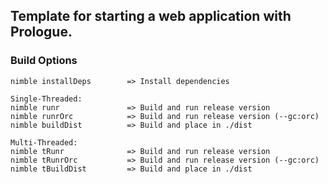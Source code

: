 ## Template for starting a web application with Prologue.

### Build Options
```
nimble installDeps        => Install dependencies

Single-Threaded:
nimble runr               => Build and run release version
nimble runrOrc            => Build and run release version (--gc:orc)
nimble buildDist          => Build and place in ./dist

Multi-Threaded:
nimble tRunr              => Build and run release version
nimble tRunrOrc           => Build and run release version (--gc:orc)
nimble tBuildDist         => Build and place in ./dist
```
